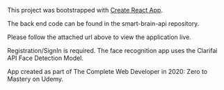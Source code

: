 This project was bootstrapped with [Create React App](https://github.com/facebook/create-react-app).

The back end code can be found in the smart-brain-api repository.

Please follow the attached url above to view the application live.

Registration/SignIn is required. The face recognition app uses the Clarifai API Face Detection Model. 

App created as part of The Complete Web Developer in 2020: Zero to Mastery on Udemy.
